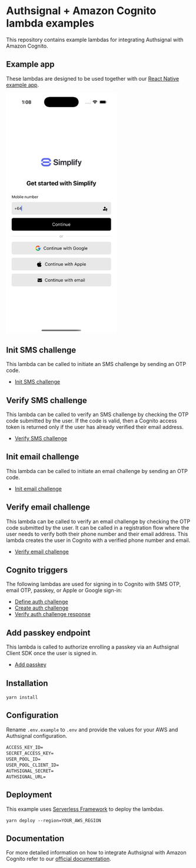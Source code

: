 # Authsignal + Amazon Cognito lambda examples

This repository contains example lambdas for integrating Authsignal with Amazon Cognito.

## Example app

These lambdas are designed to be used together with our [React Native example app](https://github.com/authsignal/aws-cognito-react-native-example).

<img src="sign-in.png" alt="sign-in" width="300"/>

## Init SMS challenge

This lambda can be called to initiate an SMS challenge by sending an OTP code.

- [Init SMS challenge](https://github.com/authsignal/cognito-lambdas/blob/alternative-approach/api/init-sms-challenge.ts)

## Verify SMS challenge

This lambda can be called to verify an SMS challenge by checking the OTP code submitted by the user.
If the code is valid, then a Cognito access token is returned only if the user has already verified their email address.

- [Verify SMS challenge](https://github.com/authsignal/cognito-lambdas/blob/alternative-approach/api/verify-sms-challenge.ts)

## Init email challenge

This lambda can be called to initiate an email challenge by sending an OTP code.

- [Init email challenge](https://github.com/authsignal/cognito-lambdas/blob/alternative-approach/api/init-email-challenge.ts)

## Verify email challenge

This lambda can be called to verify an email challenge by checking the OTP code submitted by the user.
It can be called in a registration flow where the user needs to verify both their phone number and their email address.
This lambda creates the user in Cognito with a verified phone number and email.

- [Verify email challenge](https://github.com/authsignal/cognito-lambdas/blob/alternative-approach/api/verify-email-challenge.ts)

## Cognito triggers

The following lambdas are used for signing in to Cognito with SMS OTP, email OTP, passkey, or Apple or Google sign-in:

- [Define auth challenge](https://github.com/authsignal/cognito-lambdas/blob/alternative-approach/triggers/define-auth-challenge.ts)
- [Create auth challenge](https://github.com/authsignal/cognito-lambdas/blob/alternative-approach/triggers/create-auth-challenge.ts)
- [Verify auth challenge response](https://github.com/authsignal/cognito-lambdas/blob/alternative-approach/triggers/verify-auth-challenge-response.ts)

## Add passkey endpoint

This lambda is called to authorize enrolling a passkey via an Authsignal Client SDK once the user is signed in.

- [Add passkey](https://github.com/authsignal/cognito-lambdas/blob/alternative-approach/api/add-passkey.ts)

## Installation

```
yarn install
```

## Configuration

Rename `.env.example` to `.env` and provide the values for your AWS and Authsignal configuration.

```
ACCESS_KEY_ID=
SECRET_ACCESS_KEY=
USER_POOL_ID=
USER_POOL_CLIENT_ID=
AUTHSIGNAL_SECRET=
AUTHSIGNAL_URL=
```

## Deployment

This example uses [Serverless Framework](https://www.serverless.com/) to deploy the lambdas.

```
yarn deploy --region=YOUR_AWS_REGION
```

## Documentation

For more detailed information on how to integrate Authsignal with Amazon Cognito refer to our [official documentation](https://docs.authsignal.com/integrations/aws-cognito/getting-started).
